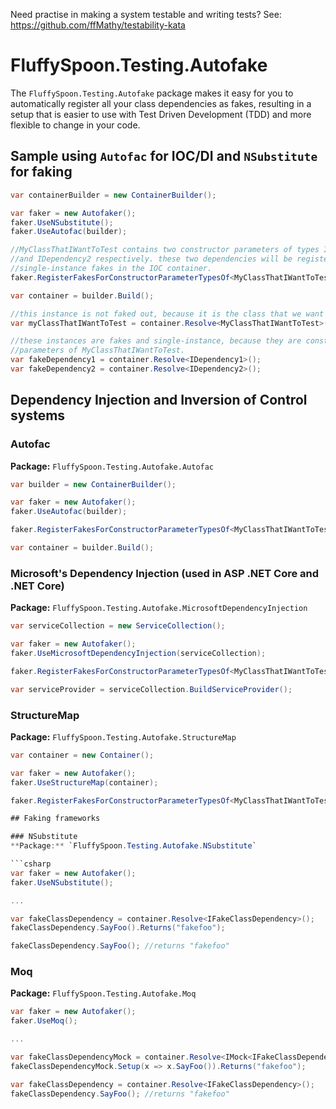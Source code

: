 Need practise in making a system testable and writing tests? See: https://github.com/ffMathy/testability-kata

# FluffySpoon.Testing.Autofake
The `FluffySpoon.Testing.Autofake` package makes it easy for you to automatically register all your class dependencies as fakes, resulting in a setup that is easier to use with Test Driven Development (TDD) and more flexible to change in your code.

## Sample using `Autofac` for IOC/DI and `NSubstitute` for faking
```csharp
var containerBuilder = new ContainerBuilder();

var faker = new Autofaker();
faker.UseNSubstitute();
faker.UseAutofac(builder);

//MyClassThatIWantToTest contains two constructor parameters of types IDependency1 
//and IDependency2 respectively. these two dependencies will be registered as 
//single-instance fakes in the IOC container.
faker.RegisterFakesForConstructorParameterTypesOf<MyClassThatIWantToTest>();

var container = builder.Build();

//this instance is not faked out, because it is the class that we want to test
var myClassThatIWantToTest = container.Resolve<MyClassThatIWantToTest>();

//these instances are fakes and single-instance, because they are constructor 
//parameters of MyClassThatIWantToTest.
var fakeDependency1 = container.Resolve<IDependency1>();
var fakeDependency2 = container.Resolve<IDependency2>();
```

## Dependency Injection and Inversion of Control systems

### Autofac
**Package:** `FluffySpoon.Testing.Autofake.Autofac`

```csharp
var builder = new ContainerBuilder();

var faker = new Autofaker();
faker.UseAutofac(builder);

faker.RegisterFakesForConstructorParameterTypesOf<MyClassThatIWantToTest>();

var container = builder.Build();
```

### Microsoft's Dependency Injection (used in ASP .NET Core and .NET Core)
**Package:** `FluffySpoon.Testing.Autofake.MicrosoftDependencyInjection`

```csharp
var serviceCollection = new ServiceCollection();

var faker = new Autofaker();
faker.UseMicrosoftDependencyInjection(serviceCollection);

faker.RegisterFakesForConstructorParameterTypesOf<MyClassThatIWantToTest>();

var serviceProvider = serviceCollection.BuildServiceProvider();
```

### StructureMap
**Package:** `FluffySpoon.Testing.Autofake.StructureMap`

```csharp
var container = new Container();

var faker = new Autofaker();
faker.UseStructureMap(container);

faker.RegisterFakesForConstructorParameterTypesOf<MyClassThatIWantToTest>();

## Faking frameworks

### NSubstitute
**Package:** `FluffySpoon.Testing.Autofake.NSubstitute`

```csharp
var faker = new Autofaker();
faker.UseNSubstitute();

...

var fakeClassDependency = container.Resolve<IFakeClassDependency>();
fakeClassDependency.SayFoo().Returns("fakefoo");

fakeClassDependency.SayFoo(); //returns "fakefoo"
```

### Moq
**Package:** `FluffySpoon.Testing.Autofake.Moq`

```csharp
var faker = new Autofaker();
faker.UseMoq();

...

var fakeClassDependencyMock = container.Resolve<IMock<IFakeClassDependency>>();
fakeClassDependencyMock.Setup(x => x.SayFoo()).Returns("fakefoo");

var fakeClassDependency = container.Resolve<IFakeClassDependency>();
fakeClassDependency.SayFoo(); //returns "fakefoo"
```
